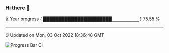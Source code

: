 ### Hi there 👋

⏳ Year progress { ██████████████████████▁▁▁▁▁▁▁▁ } 75.55 %

---

⏰ Updated on Mon, 03 Oct 2022 18:36:48 GMT

![Progress Bar CI](https://github.com/ZhaoGui/ZhaoGui/workflows/Progress%20Bar%20CI/badge.svg)
